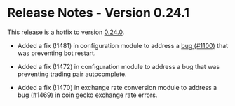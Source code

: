 # Release Notes - Version 0.24.1

This release is a hotfix to version [0.24.0](/release-notes/0.24.0).

* Added a fix (!1481) in configuration module to address a [bug (#1100)](https://github.com/hummingbot/hummingbot/issues/1473) that was preventing bot restart.

* Added a fix (!1472) in configuration module to address a bug that was preventing trading pair autocomplete.

* Added a fix (!1470) in exchange rate conversion module to address a bug (#1469) in coin gecko exchange rate errors.
